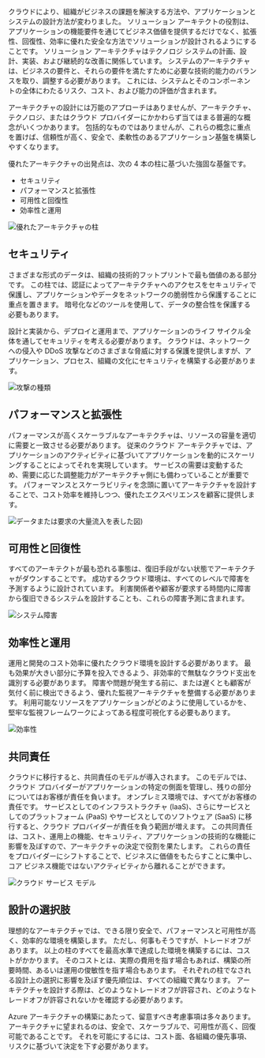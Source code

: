 クラウドにより、組織がビジネスの課題を解決する方法や、アプリケーションとシステムの設計方法が変わりました。 ソリューション アーキテクトの役割は、アプリケーションの機能要件を通じてビジネス価値を提供するだけでなく、拡張性、回復性、効率に優れた安全な方法でソリューションが設計されるようにすることです。 ソリューション アーキテクチャはテクノロジ システムの計画、設計、実装、および継続的な改善に関係しています。 システムのアーキテクチャは、ビジネスの要件と、それらの要件を満たすために必要な技術的能力のバランスを取り、調整する必要があります。 これには、システムとそのコンポーネントの全体にわたるリスク、コスト、および能力の評価が含まれます。

アーキテクチャの設計には万能のアプローチはありませんが、アーキテクチャ、テクノロジ、またはクラウド プロバイダーにかかわらず当てはまる普遍的な概念がいくつかあります。 包括的なものではありませんが、これらの概念に重点を置けば、信頼性が高く、安全で、柔軟性のあるアプリケーション基盤を構築しやすくなります。

優れたアーキテクチャの出発点は、次の 4 本の柱に基づいた強固な基盤です。

* セキュリティ
* パフォーマンスと拡張性
* 可用性と回復性
* 効率性と運用

![優れたアーキテクチャの柱](../media-draft/pillars.png)

## <a name="security"></a>セキュリティ

さまざまな形式のデータは、組織の技術的フットプリントで最も価値のある部分です。 この柱では、認証によってアーキテクチャへのアクセスをセキュリティで保護し、アプリケーションやデータをネットワークの脆弱性から保護することに重点を置きます。 暗号化などのツールを使用して、データの整合性を保護する必要もあります。

設計と実装から、デプロイと運用まで、アプリケーションのライフ サイクル全体を通してセキュリティを考える必要があります。 クラウドは、ネットワークへの侵入や DDoS 攻撃などのさまざまな脅威に対する保護を提供しますが、アプリケーション、プロセス、組織の文化にセキュリティを構築する必要があります。

![攻撃の種類](../media-draft/security.png)

## <a name="performance-and-scalability"></a>パフォーマンスと拡張性

パフォーマンスが高くスケーラブルなアーキテクチャは、リソースの容量を適切に需要と一致させる必要があります。 従来のクラウド アーキテクチャでは、アプリケーションのアクティビティに基づいてアプリケーションを動的にスケーリングすることによってそれを実現しています。 サービスの需要は変動するため、需要に応じた調整能力がアーキテクチャ側にも備わっていることが重要です。 パフォーマンスとスケーラビリティを念頭に置いてアーキテクチャを設計することで、コスト効率を維持しつつ、優れたエクスペリエンスを顧客に提供します。

![データまたは要求の大量流入を表した図](../media-draft/performance-demand.png))

## <a name="availability-and-recoverability"></a>可用性と回復性

すべてのアーキテクトが最も恐れる事態は、復旧手段がない状態でアーキテクチャがダウンすることです。 成功するクラウド環境は、すべてのレベルで障害を予測するように設計されています。 利害関係者や顧客が要求する時間内に障害から復旧できるシステムを設計することも、これらの障害予測に含まれます。

![システム障害](../media-draft/system-failure.png)

## <a name="efficiency-and-operations"></a>効率性と運用

運用と開発のコスト効率に優れたクラウド環境を設計する必要があります。 最も効果が大きい部分に予算を投入できるよう、非効率的で無駄なクラウド支出を識別する必要があります。 障害や問題が発生する前に、または遅くとも顧客が気付く前に検出できるよう、優れた監視アーキテクチャを整備する必要があります。 利用可能なリソースをアプリケーションがどのように使用しているかを、堅牢な監視フレームワークによってある程度可視化する必要もあります。

![効率性](../media-draft/efficiency.png)

## <a name="shared-responsibility"></a>共同責任

クラウドに移行すると、共同責任のモデルが導入されます。 このモデルでは、クラウド プロバイダーがアプリケーションの特定の側面を管理し、残りの部分についてはお客様が責任を負います。 オンプレミス環境では、すべてがお客様の責任です。 サービスとしてのインフラストラクチャ (IaaS)、さらにサービスとしてのプラットフォーム (PaaS) やサービスとしてのソフトウェア (SaaS) に移行すると、クラウド プロバイダーが責任を負う範囲が増えます。 この共同責任は、コスト、運用上の機能、セキュリティ、アプリケーションの技術的な機能に影響を及ぼすので、アーキテクチャの決定で役割を果たします。 これらの責任をプロバイダーにシフトすることで、ビジネスに価値をもたらすことに集中し、コア ビジネス機能ではないアクティビティから離れることができます。

![クラウド サービス モデル](../media-draft/cloud-responsibility-model.png)

## <a name="design-choices"></a>設計の選択肢

理想的なアーキテクチャでは、できる限り安全で、パフォーマンスと可用性が高く、効率的な環境を構築します。 ただし、何事もそうですが、トレードオフがあります。 以上の柱のすべてを最高水準で達成した環境を構築するには、コストがかかります。 そのコストとは、実際の費用を指す場合もあれば、構築の所要時間、あるいは運用の俊敏性を指す場合もあります。 それぞれの柱でなされる設計上の選択に影響を及ぼす優先順位は、すべての組織で異なります。 アーキテクチャを設計する際は、どのようなトレードオフが許容され、どのようなトレードオフが許容されないかを確認する必要があります。

Azure アーキテクチャの構築にあたって、留意すべき考慮事項は多々あります。 アーキテクチャに望まれるのは、安全で、スケーラブルで、可用性が高く、回復可能であることです。 それを可能にするには、コスト面、各組織の優先事項、リスクに基づいて決定を下す必要があります。